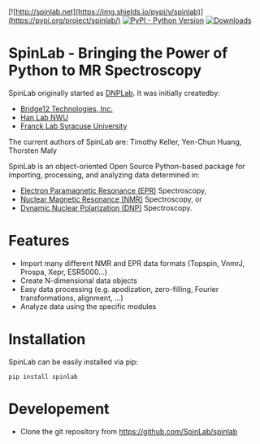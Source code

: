 [![http://spinlab.net](https://img.shields.io/pypi/v/spinlab)](https://pypi.org/project/spinlab/)
[![PyPI - Python Version](https://img.shields.io/pypi/pyversions/spinlab)](https://www.python.org/downloads/)
[![Downloads](https://pepy.tech/badge/spinlab/month)](https://pepy.tech/project/spinlab)

<!-- [![SpinLab Logo](http://spinlab.net/_static/SpinlabLogo.png)](http://spinlab.net) -->
# SpinLab - Bringing the Power of Python to MR Spectroscopy

SpinLab originally started as [DNPLab](https://github.com/DNPLab/DNPLab). It was initially createdby:
- [Bridge12 Technologies, Inc.](http://www.bridge12.com/)
- [Han Lab NWU](https://hanlab.northwestern.edu/)
- [Franck Lab Syracuse University](https://jmfrancklab.github.io/)

The current authors of SpinLab are:
Timothy Keller, Yen-Chun Huang, Thorsten Maly

SpinLab is an object-oriented Open Source Python-based package for importing, processing, and analyzing data determined in:
- [Electron Paramagnetic Resonance (EPR)](https://en.wikipedia.org/wiki/Electron_paramagnetic_resonance) Spectroscopy,
- [Nuclear Magnetic Resonance (NMR)](https://en.wikipedia.org/wiki/Nuclear_magnetic_resonance) Spectroscopy, or
- [Dynamic Nuclear Polarization (DNP)](https://en.wikipedia.org/wiki/Dynamic_nuclear_polarization) Spectroscopy.

# Features

  - Import many different NMR and EPR data formats (Topspin, VnmrJ, Prospa, Xepr, ESR5000...)
  - Create N-dimensional data objects
  - Easy data processing (e.g. apodization, zero-filling, Fourier transformations, alignment, ...)
  - Analyze data using the specific modules

# Installation

SpinLab can be easily installed via pip:

```console
pip install spinlab
```

<!-- # Documenation

Find the online documentation at: http://docs.spinlab.net -->

# Developement 

  - Clone the git repository from https://github.com/SpinLab/spinlab
